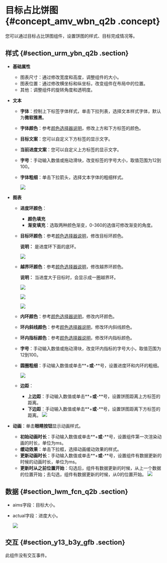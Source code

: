 # 目标占比饼图 {#concept_amv_wbn_q2b .concept}

您可以通过目标占比饼图组件，设置饼图的样式、目标完成情况等。

## 样式 {#section_urm_ybn_q2b .section}

-   **基础属性**

    -   图表尺寸：通过修改宽度和高度，调整组件的大小。
    -   图表位置：通过修改横坐标和纵坐标，改变组件在布局中的位置。
    -   其他：调整组件的旋转角度和透明度。
-   **文本**
    -   **字体**：控制上下标签字体样式，单击下拉列表，选择文本样式字体，默认为**微软雅黑**。
    -   **字体颜色**：参考[颜色选择器说明](cn.zh-CN/用户指南/管理组件/设置组件样式/配置项说明.md#section_kdw_vj4_t2b)，修改上方和下方标签的颜色。
    -   **目标文案**：您可以自定义下方标签的显示文字。
    -   **当前进度文案**：您可以自定义上方标签的显示文字。
    -   **字号**：手动输入数值或拖动滑块，改变标签的字号大小，取值范围为12到100。
    -   **字体粗细**：单击下拉箭头，选择文本字体的粗细样式。

        ![](http://static-aliyun-doc.oss-cn-hangzhou.aliyuncs.com/assets/img/16970/15438938719455_zh-CN.png)

-   **图表**
    -   **进度环颜色**：
        -   **颜色填充**
        -   **渐变填充**：选取两种颜色渐变，0-360的选值可修改渐变的角度。
    -   **目标环颜色**：参考[颜色选择器说明](cn.zh-CN/用户指南/管理组件/设置组件样式/配置项说明.md#section_kdw_vj4_t2b)，修改目标环颜色。

        **说明：** 是进度环下面的底环。

        ![](http://static-aliyun-doc.oss-cn-hangzhou.aliyuncs.com/assets/img/16970/15438938729456_zh-CN.png)

    -   **越界环颜色**：参考[颜色选择器说明](cn.zh-CN/用户指南/管理组件/设置组件样式/配置项说明.md#section_kdw_vj4_t2b)，修改越界环颜色。

        **说明：** 当进度大于目标时，会显示成一圈越界环。

        ![](http://static-aliyun-doc.oss-cn-hangzhou.aliyuncs.com/assets/img/16970/15438938729457_zh-CN.png)

        ![](http://static-aliyun-doc.oss-cn-hangzhou.aliyuncs.com/assets/img/16970/15438938729458_zh-CN.png)

        ![](http://static-aliyun-doc.oss-cn-hangzhou.aliyuncs.com/assets/img/16970/15438938729459_zh-CN.png)

    -   **内环颜色**：参考[颜色选择器说明](cn.zh-CN/用户指南/管理组件/设置组件样式/配置项说明.md#section_kdw_vj4_t2b)，修改内环颜色。
    -   **环内斜线颜色**：参考[颜色选择器说明](cn.zh-CN/用户指南/管理组件/设置组件样式/配置项说明.md#section_kdw_vj4_t2b)，修改环内斜线颜色。
    -   **环内指标颜色**：参考[颜色选择器说明](cn.zh-CN/用户指南/管理组件/设置组件样式/配置项说明.md#section_kdw_vj4_t2b)，修改环内指标颜色。
    -   **字号**：手动输入数值或拖动滑块，改变环内指标的字号大小，取值范围为12到100。
    -   **圆圈粗细**：手动输入数值或单击**+**或**-**号，设置进度环和内环的粗细。

        ![](http://static-aliyun-doc.oss-cn-hangzhou.aliyuncs.com/assets/img/16970/15438938729461_zh-CN.png)

    -   **边距**：

        -   **上边距**：手动输入数值或单击**+**或**-**号，设置饼图距离上方标签的距离。
        -   **下边距**：手动输入数值或单击**+**或**-**号，设置饼图距离下方标签的距离。
        ![](http://static-aliyun-doc.oss-cn-hangzhou.aliyuncs.com/assets/img/16970/15438938729462_zh-CN.png)

-   **动画**：单击**眼睛按钮**显示动画样式。

    -   **初始动画时长**：手动输入数值或单击**+**或**-**号，设置组件第一次渲染动画的时长，单位为ms。
    -   **缓动效果**：单击下拉框，选择动画缓动效果的样式。
    -   **更新动画时长**：手动输入数值或单击**+**或**-**号，设置组件有数据更新的时候的动画时长，单位为ms。
    -   **更新时从之前位置开始**：勾选后，组件有数据更新的时候，从上一个数据的位置开始；去勾选，组件有数据更新的时候，从0的位置开始。
    ![](http://static-aliyun-doc.oss-cn-hangzhou.aliyuncs.com/assets/img/16970/154389387214374_zh-CN.png)


## 数据 {#section_lwm_fcn_q2b .section}

-   aims字段：目标大小。
-   actual字段：进度大小。

    ![](http://static-aliyun-doc.oss-cn-hangzhou.aliyuncs.com/assets/img/16970/15438938729463_zh-CN.png)


## 交互 {#section_y13_b3y_gfb .section}

此组件没有交互事件。

